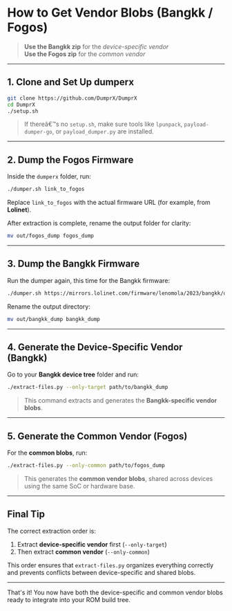 # How to Get Vendor Blobs (Bangkk / Fogos)

> **Use the Bangkk zip** for the *device-specific vendor*  
> **Use the Fogos zip** for the *common vendor*

---

## 1. Clone and Set Up dumperx

```bash
git clone https://github.com/DumprX/DumprX
cd DumprX
./setup.sh
```

> If thereâ€™s no `setup.sh`, make sure tools like `lpunpack`, `payload-dumper-go`, or `payload_dumper.py` are installed.

---

## 2. Dump the Fogos Firmware

Inside the `dumperx` folder, run:

```bash
./dumper.sh link_to_fogos
```

Replace `link_to_fogos` with the actual firmware URL (for example, from **Lolinet**).

After extraction is complete, rename the output folder for clarity:

```bash
mv out/fogos_dump fogos_dump
```

---

## 3. Dump the Bangkk Firmware

Run the dumper again, this time for the Bangkk firmware:

```bash
./dumper.sh https://mirrors.lolinet.com/firmware/lenomola/2023/bangkk/official/RETAIL/BANGKK_RETAIL_15_V1TC35H.88-16_subsidy-DEFAULT_regulatory-DEFAULT_cid50_CFC.xml.zip
```

Rename the output directory:

```bash
mv out/bangkk_dump bangkk_dump
```

---

## 4. Generate the Device-Specific Vendor (Bangkk)

Go to your **Bangkk device tree** folder and run:

```bash
./extract-files.py --only-target path/to/bangkk_dump
```

> This command extracts and generates the **Bangkk-specific vendor blobs**.

---

## 5. Generate the Common Vendor (Fogos)

For the **common blobs**, run:

```bash
./extract-files.py --only-common path/to/fogos_dump
```

> This generates the **common vendor blobs**, shared across devices using the same SoC or hardware base.

---

## Final Tip

The correct extraction order is:

1. Extract **device-specific vendor** first (`--only-target`)
2. Then extract **common vendor** (`--only-common`)

This order ensures that `extract-files.py` organizes everything correctly and prevents conflicts between device-specific and shared blobs.

---

That's it! You now have both the device-specific and common vendor blobs ready to integrate into your ROM build tree.
